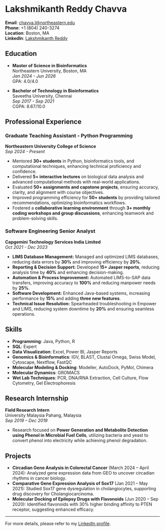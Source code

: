 # Lakshmikanth Reddy Chavva

**Email**: chavva.l@northeastern.edu  
**Phone**: +1 (804) 240-3274  
**Location**: Boston, MA  
**LinkedIn**: [Lakshmikanth Reddy](http://www.linkedin.com/in/lakshmikanth-reddy-5125b11b2)  

## Education

- **Master of Science in Bioinformatics**  
  Northeastern University, Boston, MA  
  _Jan 2024 - Jun 2026_  
  GPA: 4.0/4.0  

- **Bachelor of Technology in Bioinformatics**  
  Saveetha University, Chennai  
  _Sep 2017 - Sep 2021_  
  CGPA: 8.67/10.0  

## Professional Experience

### Graduate Teaching Assistant - Python Programming  
**Northeastern University College of Science**  
_Sep 2024 - Present_

- Mentored **30+ students** in Python, bioinformatics tools, and computational techniques, enhancing technical proficiency and confidence.  
- Delivered **5+ interactive lectures** on biological data analysis and advanced computational methods with real-world applications.  
- Evaluated **50+ assignments and capstone projects**, ensuring accuracy, clarity, and alignment with course objectives.  
- Improved programming efficiency for **50+ students** by providing tailored recommendations, optimizing bioinformatics workflows.  
- Fostered a **collaborative learning environment** through **3+ monthly coding workshops and group discussions**, enhancing teamwork and problem-solving skills.  


### Software Engineering Senior Analyst  
**Capgemini Technology Services India Limited**  
_Oct 2021 - Dec 2023_

- **LIMS Database Management:** Managed and optimized LIMS databases, reducing data errors by **30%** and improving efficiency by **20%**.
- **Reporting & Decision Support:** Developed **15+ Jasper reports**, reducing analysis time by **40%** and enhancing decision-making.
- **Automation & Process Improvement:** Automated LIMS-to-SAP data transfers, improving accuracy to **100%** and reducing manpower needs by **25%**.
- **Software Development:** Enhanced Java-based systems, increasing performance by **15%** and adding **three new features**.
- **Technical Issue Resolution:** Spearheaded troubleshooting in Empower and LIMS, reducing system downtime by **20%** and ensuring seamless operations.

## Skills

- **Programming**: Java, Python, R
- **SQL**: Expert
- **Data Visualization**: Excel, Power BI, Jasper Reports
- **Genomics & Bioinformatics**: IGV, BLAST, Clustal Omega, Swiss Model, Cytoscape, Nextflow, FastQC
- **Molecular Modeling & Docking**: Modeller, AutoDock, PyMol, Chimera
- **Molecular Dynamics**: GROMACS
- **Wet Lab Techniques**: PCR, DNA/RNA Extraction, Cell Culture, Flow Cytometry, Gel Electrophoresis

## Research Internship

**Field Research Intern**  
University Malaysia Pahang, Malaysia  
_Sep 2019 – Dec 2019_

- Research focused on **Power Generation and Metabolite Detection using Phenol in Microbial Fuel Cells**, utilizing bacteria and yeast to convert phenol into electricity while achieving phenol degradation.

## Projects

- **Circadian Gene Analysis in Colorectal Cancer** (March 2024 – April 2024): Analyzed gene expression data from GEO to uncover circadian rhythms in cancer biology.
- **Comparative Gene Expression Analysis of Sox17** (Jan 2021 – May 2021): Studied Sox17 gene dysregulation in cholangiocytes, supporting drug discovery for Cholangiocarcinoma.
- **Molecular Docking of Epilepsy Drugs with Flavonoids** (Jun 2020 – Sep 2020): Identified flavonoids with 30% higher binding affinity to PTEN receptor, suggesting enhanced efficacy.

---

For more details, please refer to my [LinkedIn profile](http://www.linkedin.com/in/lakshmikanth-reddy-5125b11b2).
